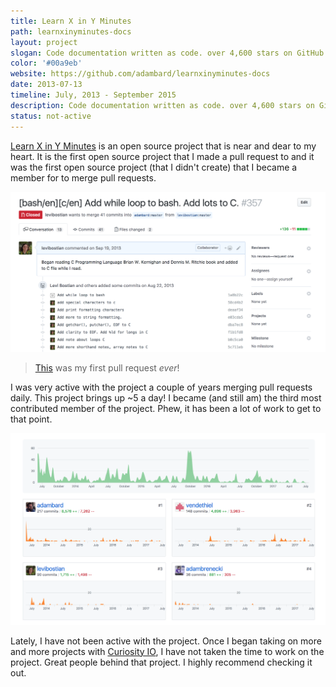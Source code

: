 ```yaml
---
title: Learn X in Y Minutes
path: learnxinyminutes-docs
layout: project
slogan: Code documentation written as code. over 4,600 stars on GitHub.
color: '#00a9eb'
website: https://github.com/adambard/learnxinyminutes-docs
date: 2013-07-13
timeline: July, 2013 - September 2015
description: Code documentation written as code. over 4,600 stars on GitHub. Learn a new programming language fast or use it as reference on those languages you don\'t use often.
status: not-active
---
```

[Learn X in Y Minutes](https://learnxinyminutes.com/) is an open source project that is near and dear to my heart. It is the first open source project that I made a pull request to and it was the first open source project (that I didn't create) that I became a member for to merge pull requests.

![This is my first pull request for this project](/img/opensource/learnxinyminutes/first_pr.png)
> [This](https://github.com/adambard/learnxinyminutes-docs/pull/357) was my first pull request *ever*!

I was very active with the project a couple of years merging pull requests daily. This project brings up ~5 a day! I became (and still am) the third most contributed member of the project. Phew, it has been a lot of work to get to that point.

![I am one of the top contributors on github for this project](/img/opensource/learnxinyminutes/contributions.png)

Lately, I have not been active with the project. Once I began taking on more and more projects with [Curiosity IO](https://curiosityio.com), I have not taken the time to work on the project. Great people behind that project. I highly recommend checking it out.
